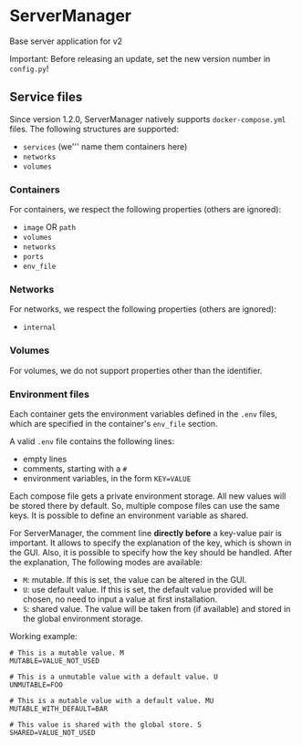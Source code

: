 # ServerManager
Base server application for v2

Important: Before releasing an update, set the new version number in `config.py`!

## Service files
Since version 1.2.0, ServerManager natively supports `docker-compose.yml` files. The following structures are supported:

- `services` (we''' name them containers here)
- `networks`
- `volumes`

### Containers
For containers, we respect the following properties (others are ignored):

- `image` OR `path`
- `volumes`
- `networks`
- `ports`
- `env_file`

### Networks
For networks, we respect the following properties (others are ignored):

- `internal`

### Volumes
For volumes, we do not support properties other than the identifier.

### Environment files
Each container gets the environment variables defined in the `.env` files, which are specified in the container's `env_file` section.

A valid `.env` file contains the following lines:

- empty lines
- comments, starting with a `#`
- environment variables, in the form `KEY=VALUE`

Each compose file gets a private environment storage. All new values will be stored there by default. So, multiple compose files can use the same keys. It is possible to define an environment variable as shared.

For ServerManager, the comment line **directly before** a key-value pair is important. It allows to specify the explanation of the key, which is shown in the GUI. Also, it is possible to specify how the key should be handled. After the explanation, The following modes are available:

- `M`: mutable. If this is set, the value can be altered in the GUI.
- `U`: use default value. If this is set, the default value provided will be chosen, no need to input a value at first installation.
- `S`: shared value. The value will be taken from (if available) and stored in the global environment storage.

Working example:

```
# This is a mutable value. M
MUTABLE=VALUE_NOT_USED

# This is a unmutable value with a default value. U
UNMUTABLE=FOO

# This is a mutable value with a default value. MU
MUTABLE_WITH_DEFAULT=BAR

# This value is shared with the global store. S
SHARED=VALUE_NOT_USED
```
